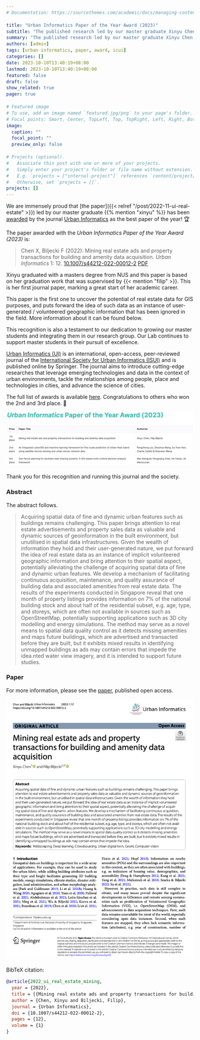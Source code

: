 ```yaml
---
# Documentation: https://sourcethemes.com/academic/docs/managing-content/

title: "Urban Informatics Paper of the Year Award (2023)"
subtitle: "The published research led by our master graduate Xinyu Chen has been recognised with a best journal paper award."
summary: "The published research led by our master graduate Xinyu Chen has been recognised with a best journal paper award."
authors: [admin]
tags: [urban informatics, paper, award, icui]
categories: []
date: 2023-10-10T13:40:19+08:00
lastmod: 2023-10-10T13:40:19+08:00
featured: false
draft: false
show_related: true
pager: true

# Featured image
# To use, add an image named `featured.jpg/png` to your page's folder.
# Focal points: Smart, Center, TopLeft, Top, TopRight, Left, Right, BottomLeft, Bottom, BottomRight.
image:
  caption: ""
  focal_point: ""
  preview_only: false

# Projects (optional).
#   Associate this post with one or more of your projects.
#   Simply enter your project's folder or file name without extension.
#   E.g. `projects = ["internal-project"]` references `content/project/deep-learning/index.md`.
#   Otherwise, set `projects = []`.
projects: []
---
```


We are immensely proud that [the paper]({{< relref "/post/2022-11-ui-real-estate" >}}) led by our master graduate {{% mention "xinyu" %}} has been [awarded](https://www.isocui.org/#/awards/icui2023) by the journal [Urban Informatics](https://link.springer.com/journal/44212) as the best paper of the year! 🏆

The paper awarded with the _Urban Informatics Paper of the Year Award (2023)_ is:

> Chen X, Biljecki F (2022): Mining real estate ads and property transactions for building and amenity data acquisition. _Urban Informatics_ 1: 12. [<i class="ai ai-doi-square ai"></i> 10.1007/s44212-022-00012-2](https://doi.org/10.1007/s44212-022-00012-2) [<i class="far fa-file-pdf"></i> PDF](/publication/2022-ui-real-estate-mining/2022-ui-real-estate-mining.pdf)</i> <i class="ai ai-open-access-square ai"></i>

Xinyu graduated with a masters degree from NUS and this paper is based on her graduation work that was supervised by {{< mention "filip" >}}. 
This is her first journal paper, marking a great start of her academic career.

This paper is the first one to uncover the potential of real estate data for GIS purposes, and puts forward the idea of such data as an instance of user-generated / volunteered geographic information that has been ignored in the field.
More information about it can be found below.

This recognition is also a testament to our dedication to growing our master students and integrating them in our research group.
Our Lab continues to support master students in their pursuit of excellence. 

[Urban Informatics (UI)](https://link.springer.com/journal/44212) is an international, open-access, peer-reviewed journal of the [International Society for Urban Informatics (ISUI)](https://www.isocui.org/) and is published online by Springer.
The journal aims to introduce cutting-edge researches that leverage emerging technologies and data in the context of urban environments, tackle the relationships among people, place and technologies in cities, and advance the science of cities.


The full list of awards is available [here](https://www.isocui.org/#/awards/icui2023).
Congratulations to others who won the 2nd and 3rd place. 🏅

![](1.png)

Thank you for this recognition and running this journal and the society.

### Abstract

The abstract follows.

> Acquiring spatial data of fine and dynamic urban features such as buildings remains challenging. This paper brings attention to real estate advertisements and property sales data as valuable and dynamic sources of geoinformation in the built environment, but unutilised in spatial data infrastructures. Given the wealth of information they hold and their user-generated nature, we put forward the idea of real estate data as an instance of implicit volunteered geographic information and bring attention to their spatial aspect, potentially alleviating the challenge of acquiring spatial data of fine and dynamic urban features. We develop a mechanism of facilitating continuous acquisition, maintenance, and quality assurance of building data and associated amenities from real estate data. The results of the experiments conducted in Singapore reveal that one month of property listings provides information on 7% of the national building stock and about half of the residential subset, e.g. age, type, and storeys, which are often not available in sources such as OpenStreetMap, potentially supporting applications such as 3D city modelling and energy simulations. The method may serve as a novel means to spatial data quality control as it detects missing amenities and maps future buildings, which are advertised and transacted before they are built, but it exhibits mixed results in identifying unmapped buildings as ads may contain errors that impede the idea.nted water view imagery, and it is intended to support future studies.

### Paper 

For more information, please see the [paper](/publication/2022-ui-real-estate-mining/), published open access. <i class="ai ai-open-access-square ai"></i>

[![](page-one.png)](/publication/2022-ui-real-estate-mining/)

BibTeX citation:
```bibtex
@article{2022_ui_real_estate_mining, 
  year = {2022}, 
  title = {{Mining real estate ads and property transactions for building and amenity data acquisition}}, 
  author = {Chen, Xinyu and Biljecki, Filip}, 
  journal = {Urban Informatics}, 
  doi = {10.1007/s44212-022-00012-2}, 
  pages = {12}, 
  volume = {1}
}
```
